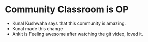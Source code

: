 # Community Classroom is OP

- Kunal Kushwaha says that this community is amazing.
- Kunal made this change
- Ankit is Feeling awesome after watching the git video, loved it.
